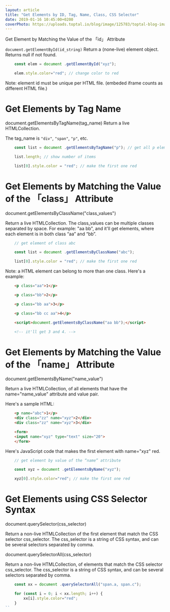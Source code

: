 ```yaml
---
layout: article
title: "Get Elements by ID, Tag, Name, Class, CSS Selector"
date: 2019-01-16 10:45:00+0200
coverPhoto: https://uploads.toptal.io/blog/image/125783/toptal-blog-image-1522333595770-14ba14a2f6099482fa9189f8764dd5ad.png
---
```


Get Element by Matching the Value of the 「id」 Attribute

`document.getElementById(id_string)`
Return a (none-live) element object. Returns null if not found.

```JavaScript
	const elem = document .getElementById("xyz");

	elem.style.color="red"; // change color to red
```
Note: element id must be unique per HTML file. (embeded iframe counts as different HTML file.)

# Get Elements by Tag Name
document.getElementsByTagName(tag_name)
Return a live HTMLCollection.

The tag_name is `"div"`, `"span"`, `"p"`, etc.

```JavaScript
	const list = document .getElementsByTagName("p"); // get all p elements

	list.length; // show number of items

	list[0].style.color = "red"; // make the first one red
```

# Get Elements by Matching the Value of the 「class」 Attribute
document.getElementsByClassName("class_values")

Return a live HTMLCollection.
The class_values can be multiple classes separated by space. For example: "aa bb", and it'll get elements, where each element is in both class “aa” and “bb”.

```JavaScript
	// get element of class abc

	const list = document .getElementsByClassName("abc");

	list[0].style.color = "red"; // make the first one red
```

Note: a HTML element can belong to more than one class. Here's a example:

```HTML
	<p class="aa">1</p>

	<p class="bb">2</p>

	<p class="bb aa">3</p>

	<p class="bb cc aa">4</p>

	<script>document.getElementsByClassName("aa bb");</script>

	<!-- it'll get 3 and 4. -->
```

# Get Elements by Matching the Value of the 「name」 Attribute
document.getElementsByName("name_value")

Return a live HTMLCollection, of all elements that have the name="name_value" attribute and value pair.

Here's a sample HTML:

```HTML
	<p name="abc">1</p>
	<div class="zz" name="xyz">2</div>
	<div class="zz" name="xyz">3</div>

	<form>
	<input name="xyz" type="text" size="20">
	</form>
```

Here's JavaScript code that makes the first element with name="xyz" red.

```JavaScript
	// get element by value of the “name” attribute

	const xyz = document .getElementsByName("xyz");

	xyz[0].style.color="red"; // make the first one red
```
# Get Elements using CSS Selector Syntax
document.querySelector(css_selector)

Return a non-live HTMLCollection of the first element that match the CSS selector css_selector. The css_selector is a string of CSS syntax, and can be several selectors separated by comma.

document.querySelectorAll(css_selector)

Return a non-live HTMLCollection, of elements that match the CSS selector css_selector. The css_selector is a string of CSS syntax, and can be several selectors separated by comma.

```JavaScript
	const xx = document .querySelectorAll("span.a, span.c");

	for (const i = 0; i < xx.length; i++) {
	    xx[i].style.color="red";
	}
``


